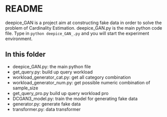 # README

deepice_GAN is a project aim at constructing fake data in order to solve the problem of Cardinality Estimation. deepice_GAN.py is the main python code file. 
Type in ```python deepice_GAN_.py``` and you will start the experiment environment. 

## In this folder

- deepice_GAN.py: the main python file
- get_query.py: build up query workload
- workload_generator_cat.py: get all category combination
- workload_generator_num.py: get possible numeric combination of sample_size
- get_query_pro.py build up query workload pro
- DCGAN3_model.py: train the model for generating fake data
- generator.py: generate fake data 
- transformer.py: data transformer 